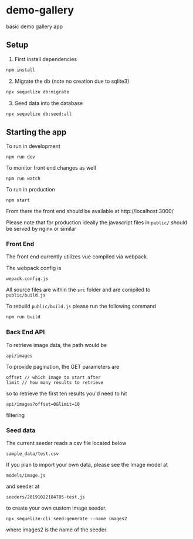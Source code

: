 # demo-gallery
basic demo gallery app

## Setup

1. First install dependencies 
```bash
npm install
```
2. Migrate the db (note no creation due to sqlite3)
```bash
npx sequelize db:migrate
```
3. Seed data into the database
```bash
npx sequelize db:seed:all
```

## Starting the app

To run in development
```
npm run dev
```

To monitor front end changes as well
```
npm run watch
```

To run in production
```
npm start
```

From there the front end should be available at http://localhost:3000/


Please note that for production ideally the javascript files in `public/` should be served by nginx or similar

### Front End

The front end currently utilizes vue compiled via webpack.

The webpack config is
```
wepack.config.js
```

All source files are within the `src` folder  and are compiled to `public/build.js`  

To rebuild `public/build.js` please run the following command
```bash
npm run build
```



### Back End API

To retrieve image data, the path would be 
```
api/images
```
To provide pagination, the GET parameters are 
```
offset // which image to start after
limit // how many results to retrieve
```
so to retrieve the first ten results you'd need to hit
```
api/images?offset=0&limit=10
```

filtering


### Seed data
The current seeder reads a csv file located below
```
sample_data/test.csv
```

If you plan to import your own data, please see the Image model at 
```
models/image.js
```
and seeder at 
```
seeders/20191022184705-test.js
```
to create your own custom image seeder.
```
npx sequelize-cli seed:generate --name images2
```
where images2 is the name of the seeder.